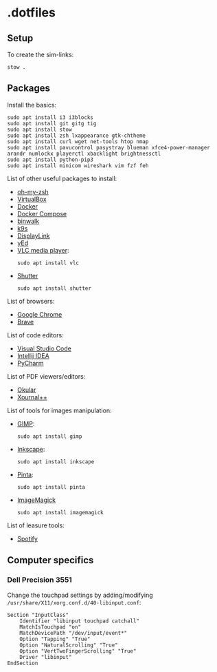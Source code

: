 # .dotfiles

## Setup

To create the sim-links:
```
stow .
```

## Packages

Install the basics:
```
sudo apt install i3 i3blocks
sudo apt install git gitg tig
sudo apt install stow
sudo apt install zsh lxappearance gtk-chtheme
sudo apt install curl wget net-tools htop nmap
sudo apt install pavucontrol pasystray blueman xfce4-power-manager arandr numlockx playerctl xbacklight brightnessctl
sudo apt install python-pip3
sudo apt install minicom wireshark vim fzf feh
```

List of other useful packages to install:
- [oh-my-zsh](https://ohmyz.sh/)
- [VirtualBox](https://www.virtualbox.org/)
- [Docker](https://docs.docker.com/engine/install/ubuntu/)
- [Docker Compose](https://docs.docker.com/compose/install/)
- [binwalk](https://github.com/ReFirmLabs/binwalk)
- [k9s](https://k9scli.io/)
- [DisplayLink](https://www.synaptics.com/products/displaylink-graphics/downloads)
- [yEd](https://www.yworks.com/products/yed)
- [VLC media player](https://www.videolan.org/vlc/):
  ```
  sudo apt install vlc
  ```
- [Shutter](https://shutter-project.org/)
  ```
  sudo apt install shutter
  ```

List of browsers:
- [Google Chrome](https://www.google.com/intl/en_uk/chrome/)
- [Brave](https://brave.com/)

List of code editors:
- [Visual Studio Code](https://code.visualstudio.com/)
- [Intellij IDEA](https://www.jetbrains.com/idea/)
- [PyCharm](https://www.jetbrains.com/pycharm/)

List of PDF viewers/editors:
- [Okular](https://okular.kde.org/)
- [Xournal++](https://xournalpp.github.io/)

List of tools for images manipulation:
- [GIMP](https://www.gimp.org/):
  ```
  sudo apt install gimp
  ```
- [Inkscape](https://inkscape.org/):
  ```
  sudo apt install inkscape
  ```
- [Pinta](https://www.pinta-project.com/):
  ```
  sudo apt install pinta
  ```
- [ImageMagick](https://imagemagick.org/index.php)
  ```
  sudo apt install imagemagick
  ```

List of leasure tools:
- [Spotify](https://www.spotify.com/us/download/other/)

## Computer specifics

### Dell Precision 3551

Change the touchpad settings by adding/modifying `/usr/share/X11/xorg.conf.d/40-libinput.conf`:
```
Section "InputClass"
	Identifier "libinput touchpad catchall"
	MatchIsTouchpad "on"
	MatchDevicePath "/dev/input/event*"
	Option "Tapping" "True"
	Option "NaturalScrolling" "True"
	Option "VertTwoFingerScrolling" "True"
	Driver "libinput"
EndSection
```